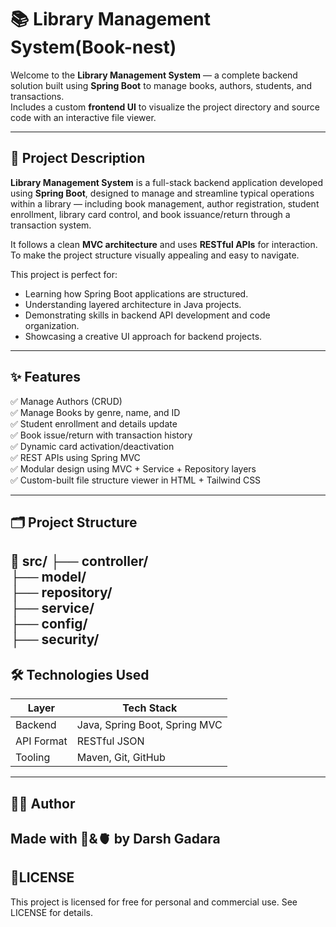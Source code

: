 # 📚 Library Management System(Book-nest)

Welcome to the **Library Management System** — a complete backend solution built using **Spring Boot** to manage books, authors, students, and transactions.  
Includes a custom **frontend UI** to visualize the project directory and source code with an interactive file viewer.

---

## 📖 Project Description

**Library Management System** is a full-stack backend application developed using **Spring Boot**, designed to manage and streamline typical operations within a library — including book management, author registration, student enrollment, library card control, and book issuance/return through a transaction system.

It follows a clean **MVC architecture** and uses **RESTful APIs** for interaction. To make the project structure visually appealing and easy to navigate.

This project is perfect for:
- Learning how Spring Boot applications are structured.
- Understanding layered architecture in Java projects.
- Demonstrating skills in backend API development and code organization.
- Showcasing a creative UI approach for backend projects.

---

## ✨ Features

✅ Manage Authors (CRUD)  
✅ Manage Books by genre, name, and ID  
✅ Student enrollment and details update  
✅ Book issue/return with transaction history  
✅ Dynamic card activation/deactivation  
✅ REST APIs using Spring MVC  
✅ Modular design using MVC + Service + Repository layers  
✅ Custom-built file structure viewer in HTML + Tailwind CSS

---

## 🗂️ Project Structure
📁 src/
├── controller/<Br>
├── model/<Br>
├── repository/<Br>
├── service/<Br>
├── config/<Br>
├── security/<Br>
---
## 🛠️ Technologies Used

| Layer      | Tech Stack                    |
|------------|-------------------------------|
| Backend    | Java, Spring Boot, Spring MVC |
| API Format | RESTful JSON                  |
| Tooling    | Maven, Git, GitHub            |


---

## 🙋‍♂️ Author
Made with 🧠&🫀 by Darsh Gadara
---
## 📄LICENSE
 This project is licensed for free for personal and commercial use. See LICENSE for details.

